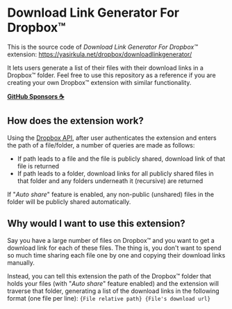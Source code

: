 # Download Link Generator For Dropbox™

This is the source code of *Download Link Generator For Dropbox™* extension: https://yasirkula.net/dropbox/downloadlinkgenerator/

It lets users generate a list of their files with their download links in a Dropbox™ folder. Feel free to use this repository as a reference if you are creating your own Dropbox™ extension with similar functionality.

**[GitHub Sponsors ☕](https://github.com/sponsors/yasirkula)**

## How does the extension work?

Using the [Dropbox API](https://www.dropbox.com/developers/documentation/http/documentation), after user authenticates the extension and enters the path of a file/folder, a number of queries are made as follows:

- If path leads to a file and the file is publicly shared, download link of that file is returned
- If path leads to a folder, download links for all publicly shared files in that folder and any folders underneath it (recursive) are returned

If "*Auto share*" feature is enabled, any non-public (unshared) files in the folder will be publicly shared automatically.

## Why would I want to use this extension?

Say you have a large number of files on Dropbox™ and you want to get a download link for each of these files. The thing is, you don't want to spend so much time sharing each file one by one and copying their download links manually.

Instead, you can tell this extension the path of the Dropbox™ folder that holds your files (with "*Auto share*" feature enabled) and the extension will traverse that folder, generating a list of the download links in the following format (one file per line): `{File relative path} {File's download url}`
